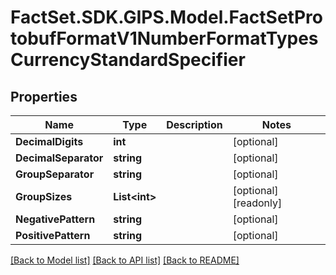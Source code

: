 # FactSet.SDK.GIPS.Model.FactSetProtobufFormatV1NumberFormatTypesCurrencyStandardSpecifier

## Properties

Name | Type | Description | Notes
------------ | ------------- | ------------- | -------------
**DecimalDigits** | **int** |  | [optional] 
**DecimalSeparator** | **string** |  | [optional] 
**GroupSeparator** | **string** |  | [optional] 
**GroupSizes** | **List&lt;int&gt;** |  | [optional] [readonly] 
**NegativePattern** | **string** |  | [optional] 
**PositivePattern** | **string** |  | [optional] 

[[Back to Model list]](../README.md#documentation-for-models) [[Back to API list]](../README.md#documentation-for-api-endpoints) [[Back to README]](../README.md)


